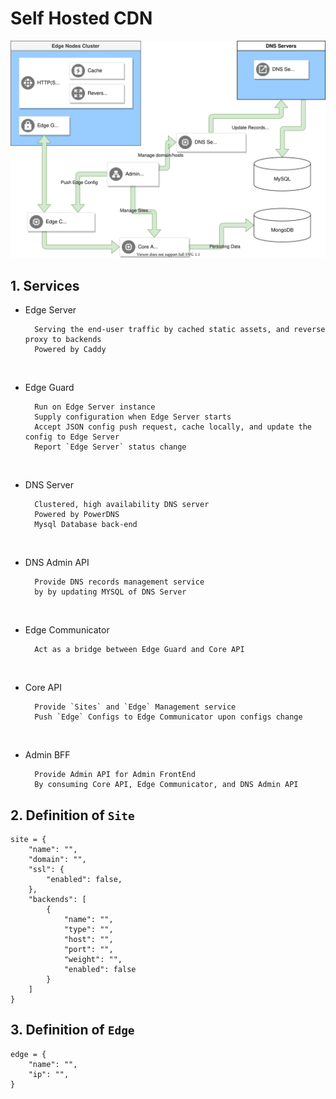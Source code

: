 # Self Hosted CDN

![](./arch.svg)

## 1. Services

- Edge Server
 
        Serving the end-user traffic by cached static assets, and reverse proxy to backends
        Powered by Caddy

<br>

- Edge Guard
 
        Run on Edge Server instance
        Supply configuration when Edge Server starts
        Accept JSON config push request, cache locally, and update the config to Edge Server
        Report `Edge Server` status change

<br>

- DNS Server
    
        Clustered, high availability DNS server
        Powered by PowerDNS
        Mysql Database back-end

<br>

- DNS Admin API

        Provide DNS records management service
        by by updating MYSQL of DNS Server

<br>

- Edge Communicator

        Act as a bridge between Edge Guard and Core API

<br>


- Core API
    
        Provide `Sites` and `Edge` Management service
        Push `Edge` Configs to Edge Communicator upon configs change

<br>    

- Admin BFF
    
        Provide Admin API for Admin FrontEnd
        By consuming Core API, Edge Communicator, and DNS Admin API

## 2. Definition of `Site`
    
    site = {
        "name": "",
        "domain": "",
        "ssl": {
            "enabled": false,
        },
        "backends": [
            {
                "name": "",
                "type": "",
                "host": "",
                "port": "",
                "weight": "",
                "enabled": false
            }
        ]
    }

## 3. Definition of `Edge`

    edge = {
        "name": "",
        "ip": "",
    }